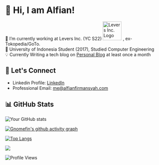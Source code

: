 # 👋 Hi, I am Alfian!

🔭 I’m currently working at Levers Inc. (YC S22) <img src="https://cdn.prod.website-files.com/667582d0a4595ac186003a30/667973cfdb2eb4c5148ed0b7_Logo%20-%20White-p-500.png" alt="Levers Inc. Logo" width="60" /> [](https://cdn.prod.website-files.com/667582d0a4595ac186003a30/667973cfdb2eb4c5148ed0b7_Logo%20-%20White-p-500.png), ex-Tokopedia/GoTo. <br>
🌱 University of Indonesia Student (2017), Studied Computer Engineering <br>
💡 Currently Writing a tech blog on [Personal Blog](https://alfianfirmansyah.com) at least once a month

## 📱 Let's Connect
- Linkedin Profile: [LinkedIn](https://linkedin.com/in/alfian-firmansyah)
- Professional Email: me@alfianfirmansyah.com

## 📊 GitHub Stats
![Your GitHub stats](https://github-readme-streak-stats.herokuapp.com/?user=gnomefin)

[![Gnomefin's github activity graph](https://github-readme-activity-graph.vercel.app/graph?username=gnomefin&theme=github)](https://github.com/gnomefin/github-readme-activity-graph)

[![Top Langs](https://github-readme-stats.vercel.app/api/top-langs/?username=gnomefin&layout=compact&hide=html&langs_count=10)](https://github.com/gnomefin)

![](https://github-profile-trophy.vercel.app/?username=gnomefin&theme=radical&no-frame=false&no-bg=true&margin-w=4)

![Profile Views](https://komarev.com/ghpvc/?username=gnomefin)
